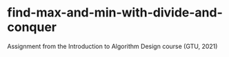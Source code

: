 # find-max-and-min-with-divide-and-conquer

Assignment from the Introduction to Algorithm Design course (GTU, 2021)
